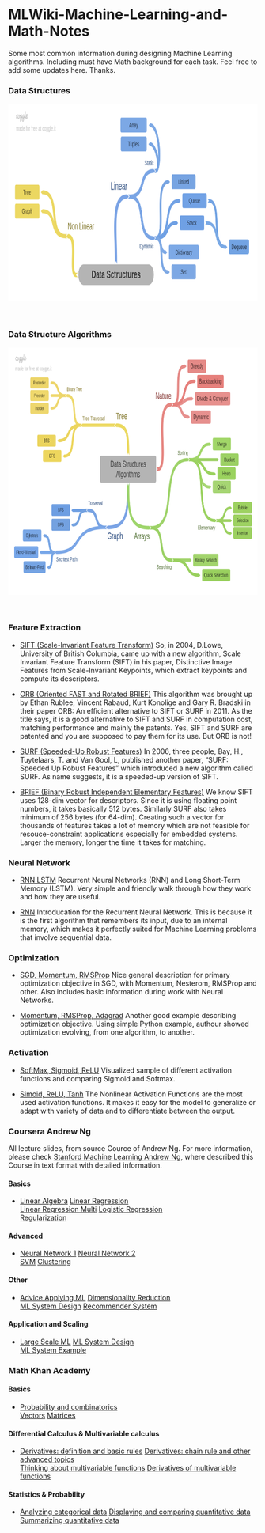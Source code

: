 # MLWiki-Machine-Learning-and-Math-Notes

Some most common information during designing Machine Learning algorithms. Including must have Math background for each task. Feel free to add some updates here. Thanks. 

### Data Structures
<p align="center">
<img src="https://raw.githubusercontent.com/GensaGames/MLWiki-Machine-Learning-and-Math/master/images/Data_Sctructures.png" width="850" height="400" />
</p>
</br>

### Data Structure Algorithms
<p align="center">
<img src="https://raw.githubusercontent.com/GensaGames/MLWiki-Machine-Learning-and-Math/master/images/Data_Structures_Algorithms.png" width="850" height="500" />
</p>
</br>

### Feature Extraction


* [SIFT (Scale-Invariant Feature Transform)](https://docs.opencv.org/3.0-beta/doc/py_tutorials/py_feature2d/py_sift_intro/py_sift_intro.html#sift-intro) So, in 2004, D.Lowe, University of British Columbia, came up with a new algorithm, Scale Invariant Feature Transform (SIFT) in his paper, Distinctive Image Features from Scale-Invariant Keypoints, which extract keypoints and compute its descriptors.

* [ORB (Oriented FAST and Rotated BRIEF)](https://docs.opencv.org/3.0-beta/doc/py_tutorials/py_feature2d/py_orb/py_orb.html#orb) This algorithm was brought up by Ethan Rublee, Vincent Rabaud, Kurt Konolige and Gary R. Bradski in their paper ORB: An efficient alternative to SIFT or SURF in 2011. As the title says, it is a good alternative to SIFT and SURF in computation cost, matching performance and mainly the patents. Yes, SIFT and SURF are patented and you are supposed to pay them for its use. But ORB is not!

* [SURF (Speeded-Up Robust Features)](https://www.youtube.com/watch?v=WCUNPb-5EYI) In 2006, three people, Bay, H., Tuytelaars, T. and Van Gool, L, published another paper, “SURF: Speeded Up Robust Features” which introduced a new algorithm called SURF. As name suggests, it is a speeded-up version of SIFT.

* [BRIEF (Binary Robust Independent Elementary Features)](https://docs.opencv.org/3.0-beta/doc/py_tutorials/py_feature2d/py_brief/py_brief.html#brief) We know SIFT uses 128-dim vector for descriptors. Since it is using floating point numbers, it takes basically 512 bytes. Similarly SURF also takes minimum of 256 bytes (for 64-dim). Creating such a vector for thousands of features takes a lot of memory which are not feasible for resouce-constraint applications especially for embedded systems. Larger the memory, longer the time it takes for matching.


### Neural Network

* [RNN LSTM](https://www.youtube.com/watch?v=WCUNPb-5EYI) Recurrent Neural Networks (RNN) and Long Short-Term Memory (LSTM). Very simple and friendly walk through how they work and how they are useful.

* [RNN](https://towardsdatascience.com/recurrent-neural-networks-and-lstm-4b601dd822a5) Introducation for the Recurrent Neural Network. This is because it is the first algorithm that remembers its input, due to an internal memory, which makes it perfectly suited for Machine Learning problems that involve sequential data. 



### Optimization

* [SGD, Momentum, RMSProp](http://cs231n.github.io/neural-networks-3/) Nice general description for primary optimization objective in SGD, with Momentum, Nesterom, RMSProp and other. Also includes basic information during work with Neural Networks.

* [Momentum, RMSProp, Adagrad](https://wiseodd.github.io/techblog/2016/06/22/nn-optimization/) Another good example describing optimization objective. Using simple Python example, authour showed optimization evolving, from one algorithm, to another. 


### Activation

* [SoftMax, Sigmoid, ReLU](https://github.com/Kulbear/deep-learning-nano-foundation/wiki/ReLU-and-Softmax-Activation-Functions) Visualized sample of different activation functions and comparing Sigmoid and Softmax.

* [Simoid, ReLU, Tanh](https://towardsdatascience.com/activation-functions-neural-networks-1cbd9f8d91d6) The Nonlinear Activation Functions are the most used activation functions. It makes it easy for the model to generalize or adapt with variety of data and to differentiate between the output.



### Coursera Andrew Ng
All lecture slides, from source Cource of Andrew Ng. For more information, please check [Stanford Machine Learning Andrew Ng](http://www.holehouse.org/mlclass/), where described this Course in text format with detailed information.

#### Basics
* [Linear Algebra](https://github.com/GensaGames/MWiki-Machine-Learning-and-Math/blob/master/resources/ML-Andrew-Ng/Linear%20Algebra.pdf)
[Linear Regression](https://github.com/GensaGames/MWiki-Machine-Learning-and-Math/blob/master/resources/ML-Andrew-Ng/Linear%20Regression.pdf)</br>
[Linear Regression Multi](https://github.com/GensaGames/MWiki-Machine-Learning-and-Math/blob/master/resources/ML-Andrew-Ng/Linear%20Regression%20Multi.pdf)
[Logistic Regression](https://github.com/GensaGames/MWiki-Machine-Learning-and-Math/blob/master/resources/ML-Andrew-Ng/Logistic%20Regression.pdf)</br>
[Regularization](https://github.com/GensaGames/MWiki-Machine-Learning-and-Math/blob/master/resources/ML-Andrew-Ng/Regularization.pdf)


#### Advanced 
* [Neural Network 1](https://github.com/GensaGames/MWiki-Machine-Learning-and-Math/blob/master/resources/ML-Andrew-Ng/Neural-Network.pdf)
[Neural Network 2](https://github.com/GensaGames/MWiki-Machine-Learning-and-Math/blob/master/resources/ML-Andrew-Ng/Neural-Network%202.pdf)</br>
[SVM](https://github.com/GensaGames/MWiki-Machine-Learning-and-Math/blob/master/resources/ML-Andrew-Ng/SVM.pdf)
[Clustering](https://github.com/GensaGames/MWiki-Machine-Learning-and-Math/blob/master/resources/ML-Andrew-Ng/Clustring.pdf)


#### Other 
* [Advice Applying ML](https://github.com/GensaGames/MWiki-Machine-Learning-and-Math/blob/master/resources/ML-Andrew-Ng/Advice%20for%20Applying%20ML.pdf)
[Dimensionality Reduction](https://github.com/GensaGames/MWiki-Machine-Learning-and-Math/blob/master/resources/ML-Andrew-Ng/Dimensionality%20Reduction.pdf) </br>
[ML System Design](https://github.com/GensaGames/MWiki-Machine-Learning-and-Math/blob/master/resources/ML-Andrew-Ng/ML%20System%20Design.pdf)
[Recommender System](https://github.com/GensaGames/MWiki-Machine-Learning-and-Math/blob/master/resources/ML-Andrew-Ng/Recommender%20System.pdf)


#### Application and Scaling 
* [Large Scale ML](https://github.com/GensaGames/MWiki-Machine-Learning-and-Math/blob/master/resources/ML-Andrew-Ng/Large%20Scale%20ML.pdf)
[ML System Design](https://github.com/GensaGames/MWiki-Machine-Learning-and-Math/blob/master/resources/ML-Andrew-Ng/ML%20System%20Design.pdf)</br>
[ML System Example](https://github.com/GensaGames/MWiki-Machine-Learning-and-Math/blob/master/resources/ML-Andrew-Ng/Application%20Example.pdf)


### Math Khan Academy

#### Basics
* [Probability and combinatorics](https://www.khanacademy.org/math/precalculus/prob-comb)</br>
[Vectors](https://www.khanacademy.org/math/precalculus/vectors-precalc)
[Matrices](https://www.khanacademy.org/math/precalculus/precalc-matrices)


#### Differential Calculus & Multivariable calculus
* [Derivatives: definition and basic rules](https://www.khanacademy.org/math/differential-calculus/dc-diff-intro)
[Derivatives: chain rule and other advanced topics](https://www.khanacademy.org/math/differential-calculus/dc-chain)</br>
[Thinking about multivariable functions](https://www.khanacademy.org/math/multivariable-calculus/thinking-about-multivariable-function)
[Derivatives of multivariable functions](https://www.khanacademy.org/math/multivariable-calculus/multivariable-derivatives)

#### Statistics & Probability
* [Analyzing categorical data](https://www.khanacademy.org/math/statistics-probability/analyzing-categorical-data)
[Displaying and comparing quantitative data](https://www.khanacademy.org/math/statistics-probability/displaying-describing-data)</br>
[Summarizing quantitative data](https://www.khanacademy.org/math/statistics-probability/summarizing-quantitative-data)



